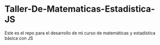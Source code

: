 # Taller-De-Matematicas-Estadistica-JS
Este es el repo para el desarrollo de mi curso de matemáticas y estadística básica con JS
